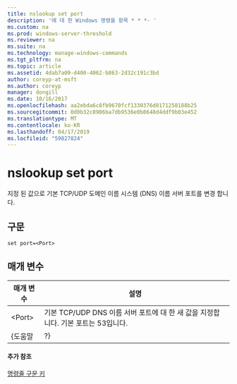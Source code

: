 ```yaml
---
title: nslookup set port
description: '에 대 한 Windows 명령을 항목 * * *- '
ms.custom: na
ms.prod: windows-server-threshold
ms.reviewer: na
ms.suite: na
ms.technology: manage-windows-commands
ms.tgt_pltfrm: na
ms.topic: article
ms.assetid: 4dab7a09-d400-4062-b863-2d32c191c3bd
author: coreyp-at-msft
ms.author: coreyp
manager: dongill
ms.date: 10/16/2017
ms.openlocfilehash: aa2ebda6c8fb9670fcf1330376d0171258188b25
ms.sourcegitcommit: 0d0b32c8986ba7db9536e0b8648d4ddf9b03e452
ms.translationtype: MT
ms.contentlocale: ko-KR
ms.lasthandoff: 04/17/2019
ms.locfileid: "59827824"
---
```

# <a name="nslookup-set-port"></a>nslookup set port



지정 된 값으로 기본 TCP/UDP 도메인 이름 시스템 (DNS) 이름 서버 포트를 변경 합니다.

## <a name="syntax"></a>구문

```
set port=<Port>
```

## <a name="parameters"></a>매개 변수

|매개 변수|설명|
|---------|-----------|
|\<Port>|기본 TCP/UDP DNS 이름 서버 포트에 대 한 새 값을 지정합니다. 기본 포트는 53입니다.|
|{도움말 | ?}|간단한 요약이 표시 되며 **nslookup** 하위 명령입니다.|

#### <a name="additional-references"></a>추가 참조

[명령줄 구문 키](command-line-syntax-key.md)